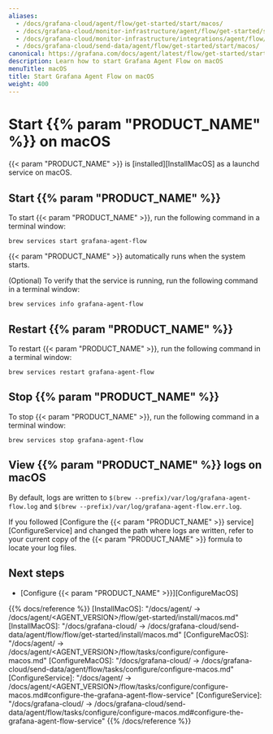 ```yaml
---
aliases:
  - /docs/grafana-cloud/agent/flow/get-started/start/macos/
  - /docs/grafana-cloud/monitor-infrastructure/agent/flow/get-started/start/macos/
  - /docs/grafana-cloud/monitor-infrastructure/integrations/agent/flow/get-started/start/macos/
  - /docs/grafana-cloud/send-data/agent/flow/get-started/start/macos/
canonical: https://grafana.com/docs/agent/latest/flow/get-started/start/macos/
description: Learn how to start Grafana Agent Flow on macOS
menuTitle: macOS
title: Start Grafana Agent Flow on macOS
weight: 400
---
```


# Start {{% param "PRODUCT_NAME" %}} on macOS

{{< param "PRODUCT_NAME" >}} is [installed][InstallMacOS] as a launchd service on macOS.

## Start {{% param "PRODUCT_NAME" %}}

To start {{< param "PRODUCT_NAME" >}}, run the following command in a terminal window:

```shell
brew services start grafana-agent-flow
```

{{< param "PRODUCT_NAME" >}} automatically runs when the system starts.

(Optional) To verify that the service is running, run the following command in a terminal window:

```shell
brew services info grafana-agent-flow
```

## Restart {{% param "PRODUCT_NAME" %}}

To restart {{< param "PRODUCT_NAME" >}}, run the following command in a terminal window:

```shell
brew services restart grafana-agent-flow
```

## Stop {{% param "PRODUCT_NAME" %}}

To stop {{< param "PRODUCT_NAME" >}}, run the following command in a terminal window:

```shell
brew services stop grafana-agent-flow
```

## View {{% param "PRODUCT_NAME" %}} logs on macOS

By default, logs are written to `$(brew --prefix)/var/log/grafana-agent-flow.log` and
`$(brew --prefix)/var/log/grafana-agent-flow.err.log`.

If you followed [Configure the {{< param "PRODUCT_NAME" >}} service][ConfigureService] and changed the path where logs are written,
refer to your current copy of the {{< param "PRODUCT_NAME" >}} formula to locate your log files.

## Next steps

- [Configure {{< param "PRODUCT_NAME" >}}][ConfigureMacOS]

{{% docs/reference %}}
[InstallMacOS]: "/docs/agent/ -> /docs/agent/<AGENT_VERSION>/flow/get-started/install/macos.md"
[InstallMacOS]: "/docs/grafana-cloud/ -> /docs/grafana-cloud/send-data/agent/flow/flow/get-started/install/macos.md"
[ConfigureMacOS]: "/docs/agent/ -> /docs/agent/<AGENT_VERSION>/flow/tasks/configure/configure-macos.md"
[ConfigureMacOS]: "/docs/grafana-cloud/ -> /docs/grafana-cloud/send-data/agent/flow/tasks/configure/configure-macos.md"
[ConfigureService]: "/docs/agent/ -> /docs/agent/<AGENT_VERSION>/flow/tasks/configure/configure-macos.md#configure-the-grafana-agent-flow-service"
[ConfigureService]: "/docs/grafana-cloud/ -> /docs/grafana-cloud/send-data/agent/flow/tasks/configure/configure-macos.md#configure-the-grafana-agent-flow-service"
{{% /docs/reference %}}
